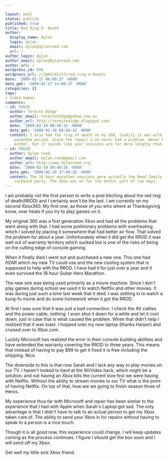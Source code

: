 ```yaml
---

layout: post
status: publish
published: true
title: Red Ring O' Death
author:
  display_name: Dylan
  login: dylan
  email: dylan@dylanreed.com
  url: /
author_login: dylan
author_email: dylan@dylanreed.com
author_url: /
wordpress_id: 686
wordpress_url: //2009/02/17/red-ring-o-death/
date: '2009-02-17 06:00:37 -0600'
date_gmt: '2009-02-17 14:00:37 -0600'
categories: []
tags:
- Video Games
comments:
- id: 45626
  author: Termite Didge
  author_email: termitedidge@yahoo.com.au
  author_url: http://termitedidge.blogspot.com/
  date: '2009-02-18 00:56:32 -0600'
  date_gmt: '2009-02-18 08:56:32 -0600'
  content: I also had the ring of death on my 360, luckily it was within the 3 year
    warantee period. Since the repair i've never had a problem. Never had an overheat
    either, but it sounds like your sessions are far more lengthy than mine...
- id: 45628
  author: dylan reed
  author_email: dylan.reed@gmail.com
  author_url: http://www.dylanreed.org
  date: '2009-02-19 09:49:26 -0600'
  date_gmt: '2009-02-19 17:49:26 -0600'
  content: The 18 hour marathon sessions were actually the Reed family Thanksgiving
    rockband party. The Xbox was on for the better part of two days.
---
```


I am probably not the first person to write a post bitching about the red ring of death(RROD) and I certainly won't be the last. I am currently on my second Xbox360. My first one, as those of you who where at Thanksgiving know, over heats if you try to play games on it.

My original 360 was a first generation Xbox and had all the problems that went along with that. I had some preliminary problems with overheating which I solved by placing it somewhere that had better air flow. That solved the problem for about a year. Unfortunately when it did get the RROD it was well out of warranty territory which sucked but is one of the risks of being on the cutting edge of console gaming.

When it finally died I went out and purchased a new one. This one had HDMI which my new TV could use and the new cooling system that is supposed to help with the RROD. I have had it for just over a year and it even survived the 18 hour Guitar Hero Marathon.

The new one was being used primarily as a movie machine. Since I don't play games during school we used it to watch Netflix and other movies. It was during just such a time last week that it died. I was settling in to watch a kung-fu movie and do some homework when it got the RROD.

At first I was sure that it was just a bad connection. I check the AV cables and the power cable, nothing. I even shut it down for a while and let it cool down, just in case that is what caused the problem. When that didn't help I realized that it was toast. I hopped onto my new laptop (thanks Harper) and cruised over to Xbox.com.

Luckily Microsoft has realized the error in their console building abilities and have extended the warranty covering the RROD to three years. This means that instead of having to pay $99 to get it fixed it is free including the shipping. Nice.

The downside to this is that now Sarah and I lack any way to play movies on our TV. I haven't looked to hard at the WiiVideo hack, which might be a solution, and not having an Xbox kills the current love fest we were having with Netflix. Without the ability to stream movies to our TV what is the point of having Netflix. On top of that, how are we going to finish season three of Heros.

My experience thus far with Microsoft and repair has been similar to the experience that I had with Apple when Sarah's Laptop got sad. The only advantage is that I didn't have to talk to an actual person to get my Xbox taken care of. The ability to send your Xbox in for repairs without having to speak to a person is a nice touch.

Though it is all good now, this experience could change. I will keep updates coming as the process continues. I figure I should get the box soon and I will send off my Xbox.

Get well my little sick Xbox friend.
